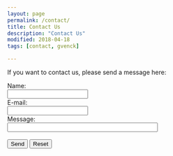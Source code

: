 ```yaml
---
layout: page
permalink: /contact/
title: Contact Us
description: "Contact Us"
modified: 2018-04-18
tags: [contact, gvenck]

---
```


If you want to contact us, please send a message here: 

<form action="mailto:gvenck@usp.br" method="post" enctype="text/plain">
Name:<br>
<input type="text" name="name"><br>
E-mail:<br>
<input type="text" name="mail"><br>
Message:<br>
<input type="text" name="message" size="40"><br><br>
<input type="submit" value="Send">
<input type="reset" value="Reset">
</form>
